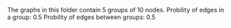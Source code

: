 The graphs in this folder contain 5 groups of 10 nodes.
Probility of edges in a group: 0.5
Probility of edges between groups: 0.5